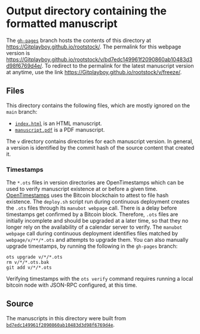 # Output directory containing the formatted manuscript

The [`gh-pages`](https://github.com/Gitplayboy/rootstock/tree/gh-pages) branch hosts the contents of this directory at <https://Gitplayboy.github.io/rootstock/>.
The permalink for this webpage version is <https://Gitplayboy.github.io/rootstock/v/bd7edc149961f2090860ab10483d3d98f6769d4e/>.
To redirect to the permalink for the latest manuscript version at anytime, use the link <https://Gitplayboy.github.io/rootstock/v/freeze/>.

## Files

This directory contains the following files, which are mostly ignored on the `main` branch:

+ [`index.html`](index.html) is an HTML manuscript.
+ [`manuscript.pdf`](manuscript.pdf) is a PDF manuscript.

The `v` directory contains directories for each manuscript version.
In general, a version is identified by the commit hash of the source content that created it.

### Timestamps

The `*.ots` files in version directories are OpenTimestamps which can be used to verify manuscript existence at or before a given time.
[OpenTimestamps](https://opentimestamps.org/) uses the Bitcoin blockchain to attest to file hash existence.
The `deploy.sh` script run during continuous deployment creates the `.ots` files through its `manubot webpage` call.
There is a delay before timestamps get confirmed by a Bitcoin block.
Therefore, `.ots` files are initially incomplete and should be upgraded at a later time, so that they no longer rely on the availability of a calendar server to verify.
The `manubot webpage` call during continuous deployment identifies files matched by `webpage/v/**/*.ots` and attempts to upgrade them.
You can also manually upgrade timestamps, by running the following in the `gh-pages` branch:

```shell
ots upgrade v/*/*.ots
rm v/*/*.ots.bak
git add v/*/*.ots
```

Verifying timestamps with the `ots verify` command requires running a local bitcoin node with JSON-RPC configured, at this time.

## Source

The manuscripts in this directory were built from
[`bd7edc149961f2090860ab10483d3d98f6769d4e`](https://github.com/Gitplayboy/rootstock/commit/bd7edc149961f2090860ab10483d3d98f6769d4e).

